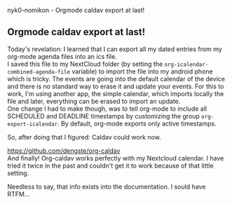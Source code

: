 nyk0-nomikon - Orgmode caldav export at last!

## Orgmode caldav export at last!

Today's revelation: I learned that I can export all my dated entries from my org-mode agenda files into an ics file.\
I saved this file to my NextCloud folder (by setting the `org-icalendar-combined-agenda-file` variable) to import the file into my android phone which is tricky. The events are going into the default calendar of the device and there is no standard way to erase it and update your events. For this to work, I'm using another app, the simple calendar, which imports locally the file and later, everything can be erased to import an update.\
One change I had to make though, was to tell org-mode to include all SCHEDULED and DEADLINE timestamps by customizing the group `org-export-icalendar`. By default, org-mode exports only active timestamps.

So, after doing that I figured: Caldav could work now.

<https://github.com/dengste/org-caldav>\
And finally! Org-caldav works perfectly with my Nextcloud calendar. I have tried it twice in the past and couldn't get it to work because of that little setting.

Needless to say, that info exists into the documentation. I sould have RTFM...
